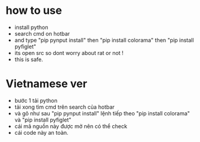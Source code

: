 # how to use

- install python
- search cmd on hotbar
- and type "pip pynput install" then "pip install colorama" then "pip install pyfiglet"
- its open src so dont worry about rat or not !
- this is safe.


# Vietnamese ver

- bước 1 tải python
- tải xong tìm cmd trên search của hotbar
- và gõ như sau "pip pynput install" lệnh tiếp theo "pip install colorama" và "pip install pyfiglet"
- cái mã nguồn này được mở nên có thể check
- cái code này an toàn.
